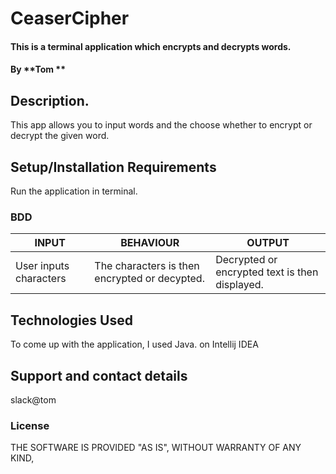 # CeaserCipher

#### This is a terminal application which encrypts and decrypts words.

#### By **Tom **

## Description.

This app allows you to input words and the choose whether to encrypt or decrypt the given word.

## Setup/Installation Requirements

Run the application in terminal.

### BDD

 | INPUT                             | BEHAVIOUR                               | OUTPUT                                                        |
 |-----------------------------------|-----------------------------------------|---------------------------------------------------------------|
 | User inputs characters            | The characters is then encrypted  or decypted.| Decrypted or encrypted text is then displayed.


 ## Technologies Used
 To come up with the application, I used Java.
 on Intellij IDEA

 ## Support and contact details
slack@tom

### License
THE SOFTWARE IS PROVIDED "AS IS", WITHOUT WARRANTY OF ANY KIND,
